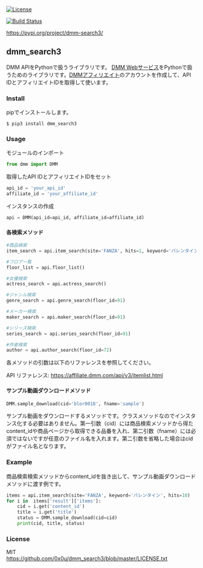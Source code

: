 [![License](http://img.shields.io/badge/license-mit-blue.svg?style=flat)](https://github.com/0x0u/dmm/blob/master/LICENSE.txt)

[![Build Status](https://travis-ci.org/0x0u/dmm_search3.svg?branch=master)](https://travis-ci.org/0x0u/dmm_search3)

https://pypi.org/project/dmm-search3/

## dmm_search3
DMM APIをPythonで扱うライブラリです。
[DMM Webサービス](https://affiliate.dmm.com/api/)をPythonで扱うためのライブラリです。[DMMアフィリエイト](https://affiliate.dmm.com/api/regist_guide)のアカウントを作成して、API IDとアフィリエイトIDを取得して使います。



### Install
pipでインストールします。
```
$ pip3 install dmm_search3
```

### Usage
モジュールのインポート
```Python
from dmm import DMM
```

取得したAPI IDとアフィリエイトIDをセット
```Python
api_id = 'your_api_id'
affiliate_id = 'your_affiliate_id'
```

インスタンスの作成
```Python
api = DMM(api_id=api_id, affiliate_id=affiliate_id)
```

#### 各検索メソッド
```Python
#商品検索
item_search = api.item_search(site='FANZA', hits=1, keyword='バレンタイン')

#フロア一覧
floor_list = api.floor_list()

#女優検索
actress_search = api.actress_search()

#ジャンル検索
genre_search = api.genre_search(floor_id=91)

#メーカー検索
maker_search = api.maker_search(floor_id=91)

#シリーズ検索
series_search = api.series_search(floor_id=91)

#作者検索
author = api.author_search(floor_id=72)
```

各メソッドの引数は以下のリファレンスを参照してください。

API リファレンス: https://affiliate.dmm.com/api/v3/itemlist.html

#### サンプル動画ダウンロードメソッド
```Python
DMM.sample_download(cid='blor0018', fname='sample')
```
サンプル動画をダウンロードするメソッドです。クラスメソッドなのでインスタンス化する必要はありません。第一引数（cid）には商品検索メソッドから得たcontent_idや商品ページから取得できる品番を入れ、第二引数（fname）には必須ではないですが任意のファイル名を入れます。第二引数を省略した場合はcidがファイル名となります。

### Example
商品検索検索メソッドからcontent_idを抜き出して、サンプル動画ダウンロードメソッドに渡す例です。
```Python
items = api.item_search(site='FANZA', keyword='バレンタイン', hits=10)
for i in  items['result']['items']:
    cid = i.get('content_id')
    title = i.get('title')
    status = DMM.sample_download(cid=cid)
    print(cid, title, status)
```

### License
MIT    
https://github.com/0x0u/dmm_search3/blob/master/LICENSE.txt
